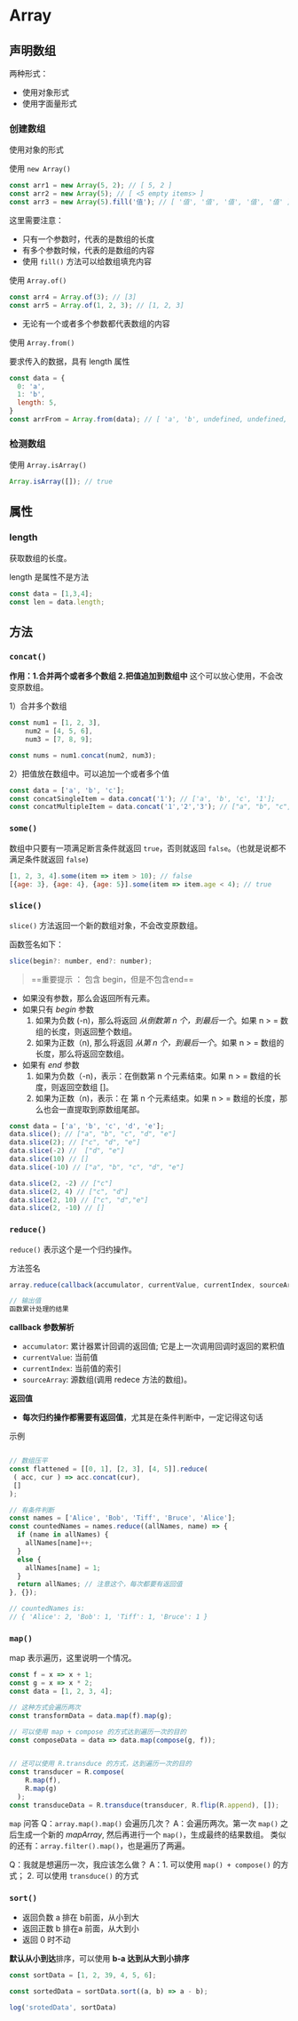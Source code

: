 # Array

## 声明数组

两种形式：

* 使用对象形式
* 使用字面量形式



### 创建数组

使用对象的形式

使用 `new Array()`

```javascript
const arr1 = new Array(5, 2); // [ 5, 2 ]
const arr2 = new Array(5); // [ <5 empty items> ]
const arr3 = new Array(5).fill('值'); // [ '值', '值', '值', '值', '值' ]

```

这里需要注意：

* 只有一个参数时，代表的是数组的长度
* 有多个参数时候，代表的是数组的内容
* 使用 `fill()` 方法可以给数组填充内容



使用 `Array.of()`

```javascript
const arr4 = Array.of(3); // [3]
const arr5 = Array.of(1, 2, 3); // [1, 2, 3]
```

* 无论有一个或者多个参数都代表数组的内容



使用 `Array.from()`

要求传入的数据，具有 length 属性

```javascript
const data = {
  0: 'a',
  1: 'b',
  length: 5,
}
const arrFrom = Array.from(data); // [ 'a', 'b', undefined, undefined, undefined ]
```





### 检测数组

使用 `Array.isArray()`

```javascript
Array.isArray([]); // true
```






## 属性
### length

获取数组的长度。

length 是属性不是方法

```javascript
const data = [1,3,4];
const len = data.length;
```



## 方法
### `concat()`
**作用：1.合并两个或者多个数组 2.把值追加到数组中**
这个可以放心使用，不会改变原数组。

1）合并多个数组
```javascript
const num1 = [1, 2, 3],
    num2 = [4, 5, 6],
    num3 = [7, 8, 9];

const nums = num1.concat(num2, num3);
```

2）把值放在数组中。可以追加一个或者多个值

```javascript
const data = ['a', 'b', 'c'];
const concatSingleItem = data.concat('1'); // ['a', 'b', 'c', '1'];
const concatMultipleItem = data.concat('1','2','3'); // ["a", "b", "c", "1", "2", "3"];
```



### `some()`
数组中只要有一项满足断言条件就返回 `true`，否则就返回 `false`。（也就是说都不满足条件就返回 `false`)
```javascript
[1, 2, 3, 4].some(item => item > 10); // false
[{age: 3}, {age: 4}, {age: 5}].some(item => item.age < 4); // true
```



### `slice()`
`slice()` 方法返回一个新的数组对象，不会改变原数组。

函数签名如下：
```javascript
slice(begin?: number, end?: number);
```
> ==重要提示 ： 包含 begin，但是不包含end==
* 如果没有参数，那么会返回所有元素。
* 如果只有 *begin* 参数
    1. 如果为负数 (-n)，那么将返回 *从倒数第 n 个，到最后一个*。如果 n > = 数组的长度，则返回整个数组。
    2. 如果为正数（n), 那么将返回 *从第 n 个，到最后一个*。如果 n > = 数组的长度，那么将返回空数组。
* 如果有 *end* 参数
    1. 如果为负数（-n)，表示：在倒数第 n 个元素结束。如果 n > = 数组的长度，则返回空数组 []。
    2. 如果为正数（n)，表示：在 第 n 个元素结束。如果 n > = 数组的长度，那么也会一直提取到原数组尾部。

```javascript
const data = ['a', 'b', 'c', 'd', 'e'];
data.slice(); // ["a", "b", "c", "d", "e"]
data.slice(2); // ["c", "d", "e"]
data.slice(-2) //  ["d", "e"]
data.slice(10) // []
data.slice(-10) // ["a", "b", "c", "d", "e"]

data.slice(2, -2) // ["c"]
data.slice(2, 4) // ["c", "d"]
data.slice(2, 10) // ["c", "d","e"]
data.slice(2, -10) // []
```



### `reduce()`

`reduce()` 表示这个是一个归约操作。

方法签名
```javascript
array.reduce(callback(accumulator, currentValue, currentIndex, sourceArray), initialValue)

// 输出值
函数累计处理的结果
```
**callback 参数解析**
* `accumulator`: 累计器累计回调的返回值; 它是上一次调用回调时返回的累积值
* `currentValue`: 当前值
* `currentIndex`: 当前值的索引
* `sourceArray`: 源数组(调用 redece 方法的数组)。


**返回值**
* **每次归约操作都需要有返回值**，尤其是在条件判断中，一定记得这句话

示例
```javascript

// 数组压平
const flattened = [[0, 1], [2, 3], [4, 5]].reduce(
 ( acc, cur ) => acc.concat(cur),
 []
);

// 有条件判断
const names = ['Alice', 'Bob', 'Tiff', 'Bruce', 'Alice'];
const countedNames = names.reduce((allNames, name) => { 
  if (name in allNames) {
    allNames[name]++;
  }
  else {
    allNames[name] = 1;
  }
  return allNames; // 注意这个，每次都要有返回值
}, {});

// countedNames is:
// { 'Alice': 2, 'Bob': 1, 'Tiff': 1, 'Bruce': 1 }
```



### `map()`
map 表示遍历，这里说明一个情况。

```javascript
const f = x => x + 1;
const g = x => x * 2;
const data = [1, 2, 3, 4];

// 这种方式会遍历两次
const transformData = data.map(f).map(g);

// 可以使用 map + compose 的方式达到遍历一次的目的
const composeData = data => data.map(compose(g, f));


// 还可以使用 R.transduce 的方式，达到遍历一次的目的
const transducer = R.compose(
    R.map(f),
    R.map(g)
  );
const transduceData = R.transduce(transducer, R.flip(R.append), []);
```

 `map` 问答
Q：`array.map().map()` 会遍历几次？
A：会遍历两次。第一次 `map()` 之后生成一个新的 *mapArray*, 然后再进行一个 `map()`，生成最终的结果数组。
  类似的还有：`array.filter().map()`，也是遍历了两遍。

Q：我就是想遍历一次，我应该怎么做？
A：1. 可以使用 `map() + compose()` 的方式； 2. 可以使用 `transduce()` 的方式



### `sort()`

- 返回负数 a 排在 b前面，从小到大
- 返回正数 b 排在a 前面，从大到小
- 返回 0 时不动

**默认从小到达**排序，可以使用 **b-a 达到从大到小排序**

```javascript
const sortData = [1, 2, 39, 4, 5, 6];

const sortedData = sortData.sort((a, b) => a - b);

log('srotedData', sortData)
```

